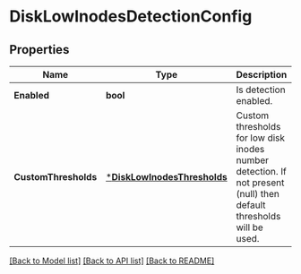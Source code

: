 # DiskLowInodesDetectionConfig

## Properties
Name | Type | Description | Notes
------------ | ------------- | ------------- | -------------
**Enabled** | **bool** | Is detection enabled. | [default to null]
**CustomThresholds** | [***DiskLowInodesThresholds**](DiskLowInodesThresholds.md) | Custom thresholds for low disk inodes number detection. If not present (null) then default thresholds will be used. | [optional] [default to null]

[[Back to Model list]](../README.md#documentation-for-models) [[Back to API list]](../README.md#documentation-for-api-endpoints) [[Back to README]](../README.md)



